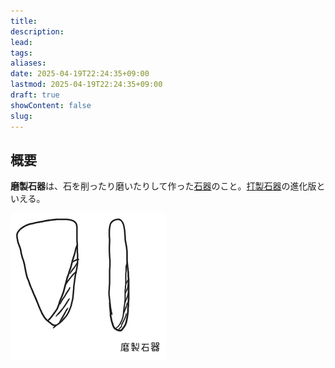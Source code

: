 ```yaml
---
title: 
description: 
lead: 
tags: 
aliases: 
date: 2025-04-19T22:24:35+09:00
lastmod: 2025-04-19T22:24:35+09:00
draft: true
showContent: false
slug:
---
```

## 概要
**磨製石器**は、石を削ったり磨いたりして作った[石器](../石器.md)のこと。[打製石器](../bc/打製石器.md)の進化版といえる。

![](../../../../assets/masei-sekki.png)